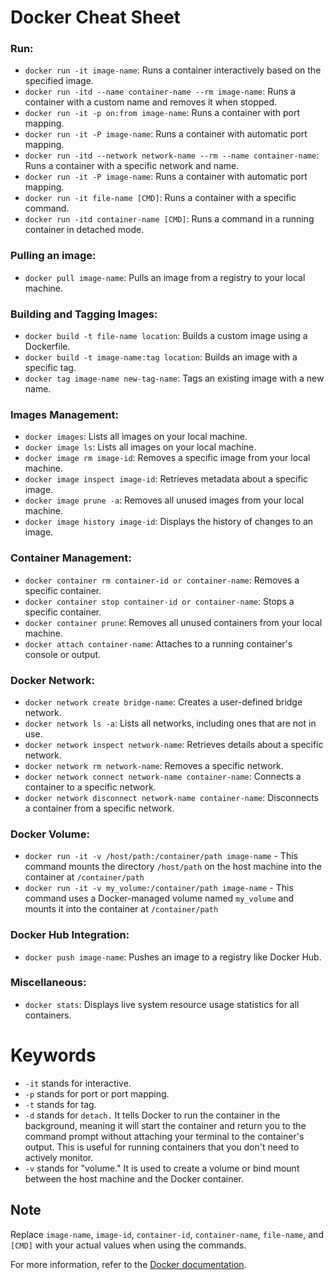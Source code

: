 # Docker Cheat Sheet

### Run:
- `docker run -it image-name`: Runs a container interactively based on the specified image.
- `docker run -itd --name container-name --rm image-name`: Runs a container with a custom name and removes it when stopped.
- `docker run -it -p on:from image-name`: Runs a container with port mapping.
- `docker run -it -P image-name`: Runs a container with automatic port mapping.
- `docker run -itd --network network-name --rm --name container-name`: Runs a container with a specific network and name.
- `docker run -it -P image-name`: Runs a container with automatic port mapping.
- `docker run -it file-name [CMD]`: Runs a container with a specific command.
- `docker run -itd container-name [CMD]`: Runs a command in a running container in detached mode.

### Pulling an image:
- `docker pull image-name`: Pulls an image from a registry to your local machine.

### Building and Tagging Images:
- `docker build -t file-name location`: Builds a custom image using a Dockerfile.
- `docker build -t image-name:tag location`: Builds an image with a specific tag.
- `docker tag image-name new-tag-name`: Tags an existing image with a new name.

### Images Management:
- `docker images`: Lists all images on your local machine.
- `docker image ls`: Lists all images on your local machine.
- `docker image rm image-id`: Removes a specific image from your local machine.
- `docker image inspect image-id`: Retrieves metadata about a specific image.
- `docker image prune -a`: Removes all unused images from your local machine.
- `docker image history image-id`: Displays the history of changes to an image.

### Container Management:
- `docker container rm container-id or container-name`: Removes a specific container.
- `docker container stop container-id or container-name`: Stops a specific container.
- `docker container prune`: Removes all unused containers from your local machine.
- `docker attach container-name`: Attaches to a running container's console or output.

### Docker Network:
- `docker network create bridge-name`: Creates a user-defined bridge network.
- `docker network ls -a`: Lists all networks, including ones that are not in use.
- `docker network inspect network-name`: Retrieves details about a specific network.
- `docker network rm network-name`: Removes a specific network.
- `docker network connect network-name container-name`: Connects a container to a specific network.
- `docker network disconnect network-name container-name`: Disconnects a container from a specific network.

### Docker Volume:
- `docker run -it -v /host/path:/container/path image-name` - This command mounts the directory `/host/path` on the host machine into the container at `/container/path`
- `docker run -it -v my_volume:/container/path image-name` - This command uses a Docker-managed volume named `my_volume` and mounts it into the container at `/container/path`


### Docker Hub Integration:
- `docker push image-name`: Pushes an image to a registry like Docker Hub.

### Miscellaneous:
- `docker stats`: Displays live system resource usage statistics for all containers.

# Keywords

- ```-it``` stands for interactive.
- ```-p``` stands for port or port mapping.
- ```-t``` stands for tag.
- ```-d``` stands for `detach.` It tells Docker to run the container in the background, meaning it will start the container and return you to the command prompt without attaching your terminal to the container's output. This is useful for running containers that you don't need to actively monitor.
- ```-v``` stands for "volume." It is used to create a volume or bind mount between the host machine and the Docker container.

## Note

Replace `image-name`, `image-id`, `container-id`, `container-name`, `file-name`, and `[CMD]` with your actual values when using the commands.

For more information, refer to the [Docker documentation](https://docs.docker.com/).
